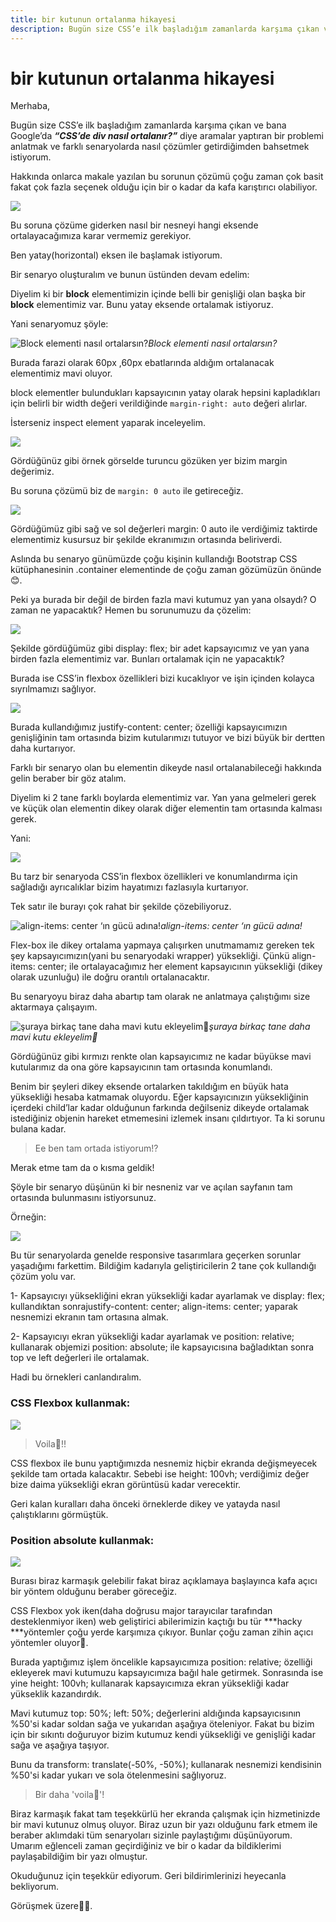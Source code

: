 ```yaml
---
title: bir kutunun ortalanma hikayesi
description: Bugün size CSS’e ilk başladığım zamanlarda karşıma çıkan ve bana Google’da ***“CSS’de div nasıl ortalanır?”*** diye aramalar yaptıran bir problemi anlatmak ve farklı senaryolarda nasıl çözümler getirdiğimden bahsetmek istiyorum.
---
```

# bir kutunun ortalanma hikayesi

Merhaba,

Bugün size CSS’e ilk başladığım zamanlarda karşıma çıkan ve bana Google’da ***“CSS’de div nasıl ortalanır?”*** diye aramalar yaptıran bir problemi anlatmak ve farklı senaryolarda nasıl çözümler getirdiğimden bahsetmek istiyorum.

Hakkında onlarca makale yazılan bu sorunun çözümü çoğu zaman çok basit fakat çok fazla seçenek olduğu için bir o kadar da kafa karıştırıcı olabiliyor.

![](https://cdn-images-1.medium.com/max/2000/1*TyhgSUIA2j1g9stsObsjMQ.png)

Bu soruna çözüme giderken nasıl bir nesneyi hangi eksende ortalayacağımıza karar vermemiz gerekiyor.

Ben yatay(horizontal) eksen ile başlamak istiyorum.

Bir senaryo oluşturalım ve bunun üstünden devam edelim:

Diyelim ki bir **block** elementimizin içinde belli bir genişliği olan başka bir **block** elementimiz var. Bunu yatay eksende ortalamak istiyoruz.

Yani senaryomuz şöyle:

![Block elementi nasıl ortalarsın?](https://cdn-images-1.medium.com/max/2000/1*8FQPJpw-k6K34KisM2EHhw.png)*Block elementi nasıl ortalarsın?*

Burada farazi olarak 60px ,60px ebatlarında aldığım ortalanacak elementimiz mavi oluyor.

block elementler bulundukları kapsayıcının yatay olarak hepsini kapladıkları için belirli bir width değeri verildiğinde `margin-right: auto` değeri alırlar.

İsterseniz inspect element yaparak inceleyelim.

![](https://cdn-images-1.medium.com/max/2000/1*w-7aubbCGn8JDQh3d2pe1A.png)

Gördüğünüz gibi örnek görselde turuncu gözüken yer bizim margin değerimiz.

Bu soruna çözümü biz de `margin: 0 auto` ile getireceğiz.

![](https://cdn-images-1.medium.com/max/2000/1*cIWZCjmRKj4Tap_Z3lhesA.png)

Gördüğümüz gibi sağ ve sol değerleri margin: 0 auto ile verdiğimiz taktirde elementimiz kusursuz bir şekilde ekranımızın ortasında beliriverdi.

Aslında bu senaryo günümüzde çoğu kişinin kullandığı Bootstrap CSS kütüphanesinin .container elementinde de çoğu zaman gözümüzün önünde 😊.

Peki ya burada bir değil de birden fazla mavi kutumuz yan yana olsaydı? O zaman ne yapacaktık? Hemen bu sorunumuzu da çözelim:

![](https://cdn-images-1.medium.com/max/2000/1*aUpDYZa0Zu-Xd0bUcNwVNA.png)

Şekilde gördüğümüz gibi display: flex; bir adet kapsayıcımız ve yan yana birden fazla elementimiz var. Bunları ortalamak için ne yapacaktık?

Burada ise CSS’in flexbox özellikleri bizi kucaklıyor ve işin içinden kolayca sıyrılmamızı sağlıyor.

![](https://cdn-images-1.medium.com/max/2000/1*AZJJwYnm2-9N3UJYer9_pw.png)

Burada kullandığımız justify-content: center; özelliği kapsayıcımızın genişliğinin tam ortasında bizim kutularımızı tutuyor ve bizi büyük bir dertten daha kurtarıyor.

Farklı bir senaryo olan bu elementin dikeyde nasıl ortalanabileceği hakkında gelin beraber bir göz atalım.

Diyelim ki 2 tane farklı boylarda elementimiz var. Yan yana gelmeleri gerek ve küçük olan elementin dikey olarak diğer elementin tam ortasında kalması gerek.

Yani:

![](https://cdn-images-1.medium.com/max/2000/1*LP16cRiqazYVSqOosVZ3og.png)

Bu tarz bir senaryoda CSS’in flexbox özellikleri ve konumlandırma için sağladığı ayrıcalıklar bizim hayatımızı fazlasıyla kurtarıyor.

Tek satır ile burayı çok rahat bir şekilde çözebiliyoruz.

![align-items: center ‘ın gücü adına!](https://cdn-images-1.medium.com/max/2000/1*6HJSHjg-XdjLPwLWMkgFLA.png)*align-items: center ‘ın gücü adına!*

Flex-box ile dikey ortalama yapmaya çalışırken unutmamamız gereken tek şey kapsayıcımızın(yani bu senaryodaki wrapper) yüksekliği. Çünkü align-items: center; ile ortalayacağımız her element kapsayıcının yüksekliği (dikey olarak uzunluğu) ile doğru orantılı ortalanacaktır.

Bu senaryoyu biraz daha abartıp tam olarak ne anlatmaya çalıştığımı size aktarmaya çalışayım.

![şuraya birkaç tane daha mavi kutu ekleyelim🎨](https://cdn-images-1.medium.com/max/2000/1*s3CSAl2neRf5O3QwuolEWw.png)*şuraya birkaç tane daha mavi kutu ekleyelim🎨*

Gördüğünüz gibi kırmızı renkte olan kapsayıcımız ne kadar büyükse mavi kutularımız da ona göre kapsayıcının tam ortasında konumlandı.

Benim bir şeyleri dikey eksende ortalarken takıldığım en büyük hata yüksekliği hesaba katmamak oluyordu. Eğer kapsayıcınızın yüksekliğinin içerdeki child’lar kadar olduğunun farkında değilseniz dikeyde ortalamak istediğiniz objenin hareket etmemesini izlemek insanı çıldırtıyor. Ta ki sorunu bulana kadar.
> Ee ben tam ortada istiyorum!?

Merak etme tam da o kısma geldik!

Şöyle bir senaryo düşünün ki bir nesneniz var ve açılan sayfanın tam ortasında bulunmasını istiyorsunuz.

Örneğin:

![](https://cdn-images-1.medium.com/max/2000/1*RbCTMc6YzgqPC3YJlLIUDQ.gif)

Bu tür senaryolarda genelde responsive tasarımlara geçerken sorunlar yaşadığımı farkettim. Bildiğim kadarıyla geliştiricilerin 2 tane çok kullandığı çözüm yolu var.

1- Kapsayıcıyı yüksekliğini ekran yüksekliği kadar ayarlamak ve display: flex; kullandıktan sonrajustify-content: center; align-items: center; yaparak nesnemizi ekranın tam ortasına almak.

2- Kapsayıcıyı ekran yüksekliği kadar ayarlamak ve position: relative; kullanarak objemizi position: absolute; ile kapsayıcısına bağladıktan sonra top ve left değerleri ile ortalamak.

Hadi bu örnekleri canlandıralım.

### CSS Flexbox kullanmak:

![](https://cdn-images-1.medium.com/max/2000/1*4u06j5RgCde6x9s3GkjzSA.png)
> Voila🎉!!

CSS flexbox ile bunu yaptığımızda nesnemiz hiçbir ekranda değişmeyecek şekilde tam ortada kalacaktır. Sebebi ise height: 100vh; verdiğimiz değer bize daima yüksekliği ekran görüntüsü kadar verecektir.

Geri kalan kuralları daha önceki örneklerde dikey ve yatayda nasıl çalıştıklarını görmüştük.

### Position absolute kullanmak:

![](https://cdn-images-1.medium.com/max/2000/1*VyG9ciDS6ghxS4JOLl5U_Q.png)

Burası biraz karmaşık gelebilir fakat biraz açıklamaya başlayınca kafa açıcı bir yöntem olduğunu beraber göreceğiz.

CSS Flexbox yok iken(daha doğrusu major tarayıcılar tarafından desteklenmiyor iken) web geliştirici abilerimizin kaçtığı bu tür ***hacky ***yöntemler çoğu yerde karşımıza çıkıyor. Bunlar çoğu zaman zihin açıcı yöntemler oluyor🤯.

Burada yaptığımız işlem öncelikle kapsayıcımıza position: relative; özelliği ekleyerek mavi kutumuzu kapsayıcımıza bağıl hale getirmek.
Sonrasında ise yine height: 100vh; kullanarak kapsayıcımıza ekran yüksekliği kadar yükseklik kazandırdık.

Mavi kutumuz top: 50%; left: 50%; değerlerini aldığında kapsayıcısının %50'si kadar soldan sağa ve yukarıdan aşağıya öteleniyor. Fakat bu bizim için bir sıkıntı doğuruyor bizim kutumuz kendi yüksekliği ve genişliği kadar sağa ve aşağıya taşıyor.

Bunu da transform: translate(-50%, -50%); kullanarak nesnemizi kendisinin %50'si kadar yukarı ve sola ötelenmesini sağlıyoruz.

>  Bir daha 'voila🎉'!

Biraz karmaşık fakat tam teşekkürlü her ekranda çalışmak için hizmetinizde bir mavi kutunuz olmuş oluyor.
Biraz uzun bir yazı olduğunu fark etmem ile beraber aklımdaki tüm senaryoları sizinle paylaştığımı düşünüyorum. Umarım eğlenceli zaman geçirdiğiniz ve bir o kadar da bildiklerimi paylaşabildiğim bir yazı olmuştur.

Okuduğunuz için teşekkür ediyorum. Geri bildirimlerinizi heyecanla bekliyorum.

Görüşmek üzere👋👋.
